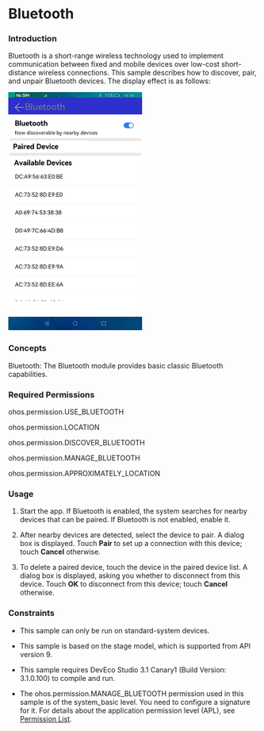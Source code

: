 # Bluetooth

### Introduction

Bluetooth is a short-range wireless technology used to implement communication between fixed and mobile devices over low-cost short-distance wireless connections. This sample describes how to discover, pair, and unpair Bluetooth devices. The display effect is as follows:

![](screenshots/devices/list_en.png)

### Concepts

Bluetooth: The Bluetooth module provides basic classic Bluetooth capabilities.

### Required Permissions

ohos.permission.USE_BLUETOOTH

ohos.permission.LOCATION

ohos.permission.DISCOVER_BLUETOOTH

ohos.permission.MANAGE_BLUETOOTH

ohos.permission.APPROXIMATELY_LOCATION

### Usage

1. Start the app. If Bluetooth is enabled, the system searches for nearby devices that can be paired. If Bluetooth is not enabled, enable it.

2. After nearby devices are detected, select the device to pair. A dialog box is displayed. Touch **Pair** to set up a connection with this device; touch **Cancel** otherwise.

3. To delete a paired device, touch the device in the paired device list. A dialog box is displayed, asking you whether to disconnect from this device. Touch **OK** to disconnect from this device; touch **Cancel** otherwise.

### Constraints

- This sample can only be run on standard-system devices.

- This sample is based on the stage model, which is supported from API version 9.

- This sample requires DevEco Studio 3.1 Canary1 (Build Version: 3.1.0.100) to compile and run. 

- The ohos.permission.MANAGE_BLUETOOTH permission used in this sample is of the system_basic level. You need to configure a signature for it. For details about the application permission level (APL), see [Permission List](https://gitee.com/openharmony/docs/blob/master/en/application-dev/security/permission-list.md).